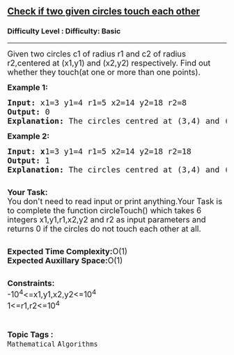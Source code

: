 <h2><a href="https://www.geeksforgeeks.org/problems/checcheck-if-two-given-circles-touch-each-other5038/1?page=5&difficulty=School&sortBy=submissions">Check if two given circles touch each other</a></h2><h3>Difficulty Level : Difficulty: Basic</h3><hr><div class="problems_problem_content__Xm_eO"><p><span style="font-size: 18px;">Given two circles c1 of radius r1 and c2 of radius r2,centered at (x1,y1) and (x2,y2) respectively. Find out whether they touch(at one or more than one points).</span></p>
<p><span style="font-size: 18px;"><strong>Example 1:</strong></span></p>
<pre><span style="font-size: 18px;"><strong>Input: </strong>x1=3 y1=4 r1=5 x2=14 y2=18 r2=8
<strong>Output: </strong>0
<strong>Explanation: </strong>The circles centred at (3,4) and (14,18) and having radii 5 and 8 respectively do not touch each other.</span></pre>
<p><span style="font-size: 18px;"><strong>Example 2:</strong></span></p>
<pre><span style="font-size: 18px;"><strong>Input: x</strong>1=3 y1=4 r1=5 x2=14 y2=18 r2=18
<strong>Output: </strong>1
<strong>Explanation: </strong>The circles centred at (3,4) and (14,18) and having radii 5 and 18 respectively touch each other at two points.</span></pre>
<p><br><span style="font-size: 18px;"><strong>Your Task: <br></strong>You don't need to read input or print anything.Your Task is to complete the function circleTouch() which takes 6 integers x1,y1,r1,x2,y2 and r2 as input parameters and returns 0 if the circles do not touch each other at all.<br></span></p>
<p><br><span style="font-size: 18px;"><strong>Expected Time Complexity:</strong>O(1)<br><strong>Expected Auxillary Space:</strong>O(1)</span></p>
<p><br><span style="font-size: 18px;"><strong>Constraints:</strong><br>-10<sup>4</sup>&lt;=x1,y1,x2,y2&lt;=10<sup>4</sup><br>1&lt;=r1,r2&lt;=10<sup>4</sup></span></p></div><br><p><span style=font-size:18px><strong>Topic Tags : </strong><br><code>Mathematical</code>&nbsp;<code>Algorithms</code>&nbsp;